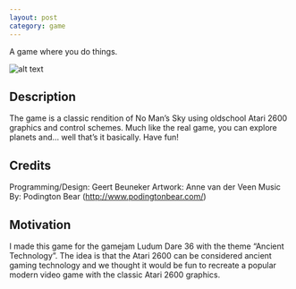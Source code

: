 ```yaml
---
layout: post
category: game
---
```


A game where you do things.
<!--content-->

![alt text]({{site.baseurl}}/assets/images/oldmanssky.png "Game Logo")

## Description
The game is a classic rendition of No Man’s Sky using oldschool Atari 2600 graphics and control schemes. Much like the real game, you can explore planets and… well that’s it basically. Have fun!

## Credits
Programming/Design: Geert Beuneker
Artwork: Anne van der Veen
Music By: Podington Bear (http://www.podingtonbear.com/)

## Motivation
I made this game for the gamejam Ludum Dare 36 with the theme “Ancient Technology”. The idea is that the Atari 2600 can be considered ancient gaming technology and we thought it would be fun to recreate a popular modern video game with the classic Atari 2600 graphics.
